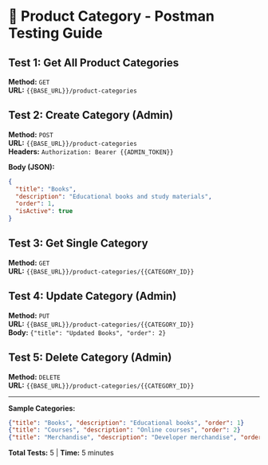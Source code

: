 # 🧪 Product Category - Postman Testing Guide

## Test 1: Get All Product Categories
**Method:** `GET`  
**URL:** `{{BASE_URL}}/product-categories`

## Test 2: Create Category (Admin)
**Method:** `POST`  
**URL:** `{{BASE_URL}}/product-categories`  
**Headers:** `Authorization: Bearer {{ADMIN_TOKEN}}`

**Body (JSON):**
```json
{
  "title": "Books",
  "description": "Educational books and study materials",
  "order": 1,
  "isActive": true
}
```

## Test 3: Get Single Category
**Method:** `GET`  
**URL:** `{{BASE_URL}}/product-categories/{{CATEGORY_ID}}`

## Test 4: Update Category (Admin)
**Method:** `PUT`  
**URL:** `{{BASE_URL}}/product-categories/{{CATEGORY_ID}}`  
**Body:** `{"title": "Updated Books", "order": 2}`

## Test 5: Delete Category (Admin)
**Method:** `DELETE`  
**URL:** `{{BASE_URL}}/product-categories/{{CATEGORY_ID}}`

---

**Sample Categories:**
```json
{"title": "Books", "description": "Educational books", "order": 1}
{"title": "Courses", "description": "Online courses", "order": 2}
{"title": "Merchandise", "description": "Developer merchandise", "order": 3}
```

**Total Tests:** 5 | **Time:** 5 minutes

